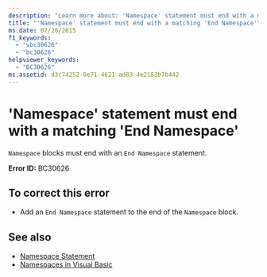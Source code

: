 ```yaml
---
description: "Learn more about: 'Namespace' statement must end with a matching 'End Namespace'"
title: "'Namespace' statement must end with a matching 'End Namespace'"
ms.date: 07/20/2015
f1_keywords: 
  - "vbc30626"
  - "bc30626"
helpviewer_keywords: 
  - "BC30626"
ms.assetid: d3c74252-0e71-4621-ad83-4e2183b7b442
---
```

# 'Namespace' statement must end with a matching 'End Namespace'

`Namespace` blocks must end with an `End Namespace` statement.  
  
 **Error ID:** BC30626  
  
## To correct this error  
  
- Add an `End Namespace` statement to the end of the `Namespace` block.  
  
## See also

- [Namespace Statement](../language-reference/statements/namespace-statement.md)
- [Namespaces in Visual Basic](../programming-guide/program-structure/namespaces.md)
